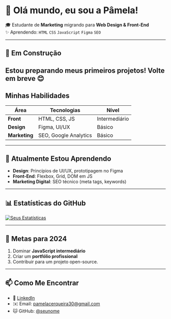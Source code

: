 # 👋 Olá mundo, eu sou a Pâmela!

🎓 Estudante de **Marketing** migrando para **Web Design & Front-End**  
✨ Aprendendo: `HTML` `CSS` `JavaScript` `Figma` `SEO`

---

## 🚧 **Em Construção**  
Estou preparando meus primeiros projetos! Volte em breve 😊  
---
## **Minhas Habilidades**  
| Área       | Tecnologias           | Nível        |  
|------------|-----------------------|-------------|  
| **Front**  | HTML, CSS, JS         | Intermediário |  
| **Design** | Figma, UI/UX          | Básico      |  
| **Marketing** | SEO, Google Analytics | Básico      |  

---
## 🌱 **Atualmente Estou Aprendendo**
- **Design**: Princípios de UI/UX, prototipagem no Figma  
- **Front-End**: Flexbox, Grid, DOM em JS  
- **Marketing Digital**: SEO técnico (meta tags, keywords)
  
---

## 📊 **Estatísticas do GitHub**
[![Seus Estatísticas](https://github-readme-stats.vercel.app/api?username=seunome&show_icons=true&theme=dracula)](https://github.com/seunome)

---

## 🎯 **Metas para 2024**
1. Dominar **JavaScript intermediário**  
2. Criar um **portfólio profissional**  
3. Contribuir para um projeto open-source.

---

## 📫 **Como Me Encontrar**
- 💼 [LinkedIn](https://www.linkedin.com/in/pamelasousacerq/)  
- ✉️ Email: pamelacerqueira30@gmail.com
- 🐱 GitHub: [@seunome](https://github.com/seunome) 


